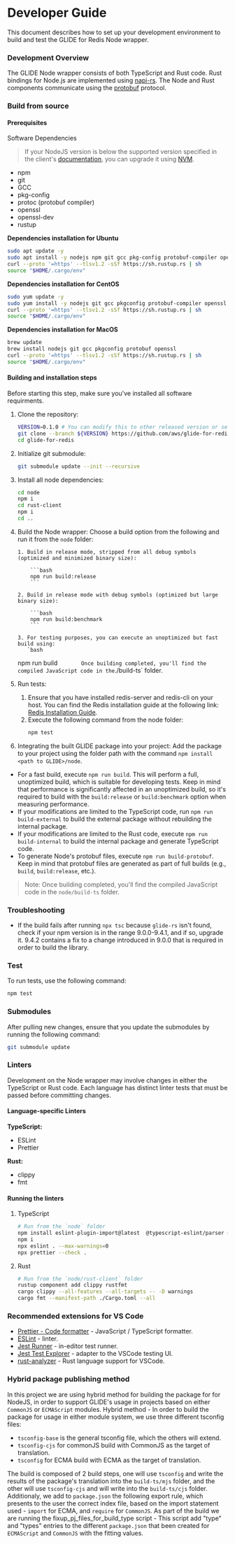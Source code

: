 # Developer Guide

This document describes how to set up your development environment to build and test the GLIDE for Redis Node wrapper.

### Development Overview

The GLIDE Node wrapper consists of both TypeScript and Rust code. Rust bindings for Node.js are implemented using [napi-rs](https://github.com/napi-rs/napi-rs). The Node and Rust components communicate using the [protobuf](https://github.com/protocolbuffers/protobuf) protocol.

### Build from source

#### Prerequisites

Software Dependencies

> If your NodeJS version is below the supported version specified in the client's [documentation](https://github.com/aws/glide-for-redis/blob/main/node/README.md#nodejs-supported-version), you can upgrade it using [NVM](https://github.com/nvm-sh/nvm?tab=readme-ov-file#install--update-script).

-   npm
-   git
-   GCC
-   pkg-config
-   protoc (protobuf compiler)
-   openssl
-   openssl-dev
-   rustup

**Dependencies installation for Ubuntu**

```bash
sudo apt update -y
sudo apt install -y nodejs npm git gcc pkg-config protobuf-compiler openssl libssl-dev
curl --proto '=https' --tlsv1.2 -sSf https://sh.rustup.rs | sh
source "$HOME/.cargo/env"
```

**Dependencies installation for CentOS**

```bash
sudo yum update -y
sudo yum install -y nodejs git gcc pkgconfig protobuf-compiler openssl openssl-devel gettext
curl --proto '=https' --tlsv1.2 -sSf https://sh.rustup.rs | sh
source "$HOME/.cargo/env"
```

**Dependencies installation for MacOS**

```bash
brew update
brew install nodejs git gcc pkgconfig protobuf openssl
curl --proto '=https' --tlsv1.2 -sSf https://sh.rustup.rs | sh
source "$HOME/.cargo/env"
```

#### Building and installation steps

Before starting this step, make sure you've installed all software requirments.

1.  Clone the repository:
    ```bash
    VERSION=0.1.0 # You can modify this to other released version or set it to "main" to get the unstable branch
    git clone --branch ${VERSION} https://github.com/aws/glide-for-redis.git
    cd glide-for-redis
    ```
2.  Initialize git submodule:
    ```bash
    git submodule update --init --recursive
    ```
3.  Install all node dependencies:
    ```bash
    cd node
    npm i
    cd rust-client
    npm i
    cd ..
    ```
4.  Build the Node wrapper:
    Choose a build option from the following and run it from the `node` folder:

        1. Build in release mode, stripped from all debug symbols (optimized and minimized binary size):

            ```bash
            npm run build:release
            ```

        2. Build in release mode with debug symbols (optimized but large binary size):

            ```bash
            npm run build:benchmark
            ```

        3. For testing purposes, you can execute an unoptimized but fast build using:
           `bash

    npm run build
    `       Once building completed, you'll find the compiled JavaScript code in the`./build-ts` folder.

5.  Run tests:
    1. Ensure that you have installed redis-server and redis-cli on your host. You can find the Redis installation guide at the following link: [Redis Installation Guide](https://redis.io/docs/install/install-redis/install-redis-on-linux/).
    2. Execute the following command from the node folder:
        ```bash
        npm test
        ```
6.  Integrating the built GLIDE package into your project:
    Add the package to your project using the folder path with the command `npm install <path to GLIDE>/node`.

-   For a fast build, execute `npm run build`. This will perform a full, unoptimized build, which is suitable for developing tests. Keep in mind that performance is significantly affected in an unoptimized build, so it's required to build with the `build:release` or `build:benchmark` option when measuring performance.
-   If your modifications are limited to the TypeScript code, run `npm run build-external` to build the external package without rebuilding the internal package.
-   If your modifications are limited to the Rust code, execute `npm run build-internal` to build the internal package and generate TypeScript code.
-   To generate Node's protobuf files, execute `npm run build-protobuf`. Keep in mind that protobuf files are generated as part of full builds (e.g., `build`, `build:release`, etc.).

> Note: Once building completed, you'll find the compiled JavaScript code in the `node/build-ts` folder.

### Troubleshooting

-   If the build fails after running `npx tsc` because `glide-rs` isn't found, check if your npm version is in the range 9.0.0-9.4.1, and if so, upgrade it. 9.4.2 contains a fix to a change introduced in 9.0.0 that is required in order to build the library.

### Test

To run tests, use the following command:

```bash
npm test
```

### Submodules

After pulling new changes, ensure that you update the submodules by running the following command:

```bash
git submodule update
```

### Linters

Development on the Node wrapper may involve changes in either the TypeScript or Rust code. Each language has distinct linter tests that must be passed before committing changes.

#### Language-specific Linters

**TypeScript:**

-   ESLint
-   Prettier

**Rust:**

-   clippy
-   fmt

#### Running the linters

1. TypeScript
    ```bash
    # Run from the `node` folder
    npm install eslint-plugin-import@latest  @typescript-eslint/parser @typescript-eslint/eslint-plugin eslint-plugin-tsdoc eslint typescript eslint-plugin-import@latest eslint-config-prettier prettier
    npm i
    npx eslint . --max-warnings=0
    npx prettier --check .
    ```
2. Rust
    ```bash
    # Run from the `node/rust-client` folder
    rustup component add clippy rustfmt
    cargo clippy --all-features --all-targets -- -D warnings
    cargo fmt --manifest-path ./Cargo.toml --all
    ```

### Recommended extensions for VS Code

-   [Prettier - Code formatter](https://marketplace.visualstudio.com/items?itemName=esbenp.prettier-vscode) - JavaScript / TypeScript formatter.
-   [ESLint](https://marketplace.visualstudio.com/items?itemName=dbaeumer.vscode-eslint) - linter.
-   [Jest Runner](https://marketplace.visualstudio.com/items?itemName=firsttris.vscode-jest-runner) - in-editor test runner.
-   [Jest Test Explorer](https://marketplace.visualstudio.com/items?itemName=kavod-io.vscode-jest-test-adapter) - adapter to the VSCode testing UI.
-   [rust-analyzer](https://marketplace.visualstudio.com/items?itemName=rust-lang.rust-analyzer) - Rust language support for VSCode.

### Hybrid package publishing method

In this project we are using hybrid method for building the package for for NodeJS, in order to support GLIDE's usage in projects based on either `CommonJS` or `ECMAScript` modules.
Hybrid method -
In order to build the package for usage in either module system, we use three different tsconfig files:

-   `tsconfig-base` is the general tsconfig file, which the others will extend.
-   `tsconfig-cjs` for commonJS build with CommonJS as the target of translation.
-   `tsconfig` for ECMA build with ECMA as the target of translation.

The build is composed of 2 build steps, one will use `tsconfig` and write the results of the package's translation into the `build-ts/mjs` folder, and the other will use `tsconfig-cjs` and will write into the `build-ts/cjs` folder.
Additionaly, we add to `package.json` the following export rule, which presents to the user the correct index file, based on the import statement used - `import` for ECMA, and `require` for `CommonJS`.
As part of the build we are running the fixup_pj_files_for_build_type script -
This script add "type" and "types" entries to the different `package.json` that been created for `ECMAScript` and `CommonJS` with the fitting values.

